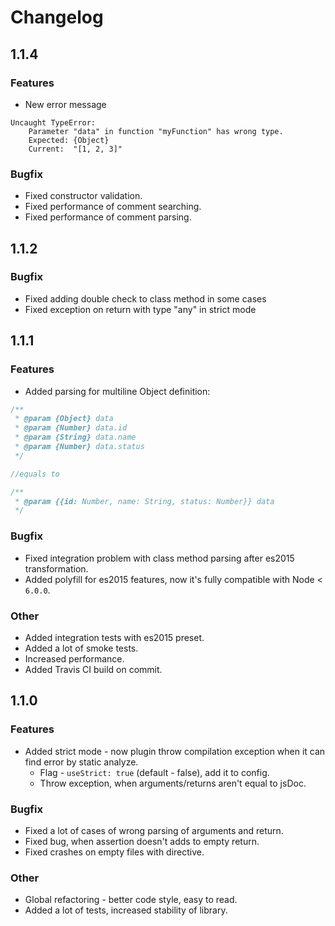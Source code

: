 # Changelog

## 1.1.4
### Features
* New error message
```
Uncaught TypeError:
    Parameter "data" in function "myFunction" has wrong type.
    Expected: {Object}
    Current:  "[1, 2, 3]"
```

### Bugfix
* Fixed constructor validation.
* Fixed performance of comment searching.
* Fixed performance of comment parsing.


## 1.1.2
### Bugfix
* Fixed adding double check to class method in some cases
* Fixed exception on return with type "any" in strict mode

## 1.1.1
### Features
* Added parsing for multiline Object definition:
```javascript
/**
 * @param {Object} data
 * @param {Number} data.id
 * @param {String} data.name
 * @param {Number} data.status
 */

//equals to 

/**
 * @param {{id: Number, name: String, status: Number}} data
 */
```
    
### Bugfix
* Fixed integration problem with class method parsing after es2015 transformation.
* Added polyfill for es2015 features, now it's fully compatible with Node < `6.0.0`.

### Other
* Added integration tests with es2015 preset.
* Added a lot of smoke tests.
* Increased performance.
* Added Travis CI build on commit.


## 1.1.0

### Features
* Added strict mode - now plugin throw compilation exception when it can find error by static analyze.
    * Flag - `useStrict: true` (default - false), add it to config.
    * Throw exception, when arguments/returns aren't equal to jsDoc.
    
### Bugfix
* Fixed a lot of cases of wrong parsing of arguments and return.
* Fixed bug, when assertion doesn't adds to empty return.
* Fixed crashes on empty files with directive.

### Other
* Global refactoring - better code style, easy to read.
* Added a lot of tests, increased stability of library.
